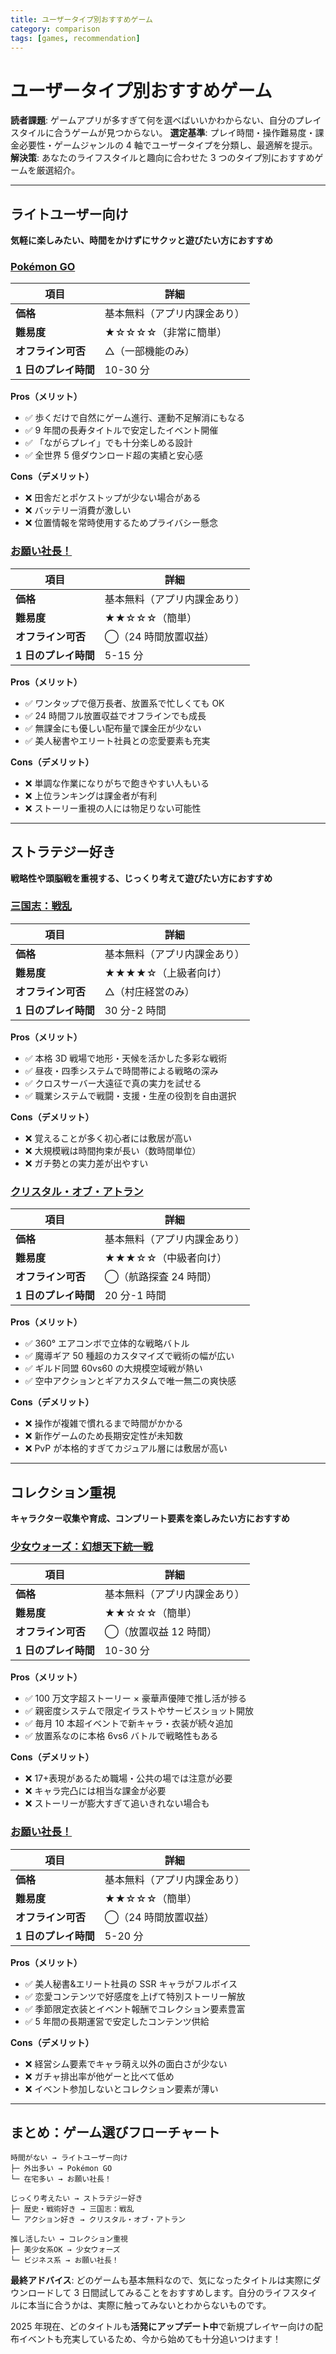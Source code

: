 ```yaml
---
title: ユーザータイプ別おすすめゲーム
category: comparison
tags: [games, recommendation]
---
```


# ユーザータイプ別おすすめゲーム

**読者課題**: ゲームアプリが多すぎて何を選べばいいかわからない、自分のプレイスタイルに合うゲームが見つからない。
**選定基準**: プレイ時間・操作難易度・課金必要性・ゲームジャンルの 4 軸でユーザータイプを分類し、最適解を提示。
**解決策**: あなたのライフスタイルと趣向に合わせた 3 つのタイプ別におすすめゲームを厳選紹介。

---

## ライトユーザー向け

**気軽に楽しみたい、時間をかけずにサクッと遊びたい方におすすめ**

### [Pokémon GO](./pokemon%20go.html)

| 項目                 | 詳細                         |
| -------------------- | ---------------------------- |
| **価格**             | 基本無料（アプリ内課金あり） |
| **難易度**           | ★☆☆☆☆（非常に簡単）          |
| **オフライン可否**   | △（一部機能のみ）            |
| **1 日のプレイ時間** | 10-30 分                     |

**Pros（メリット）**

- ✅ 歩くだけで自然にゲーム進行、運動不足解消にもなる
- ✅ 9 年間の長寿タイトルで安定したイベント開催
- ✅ 「ながらプレイ」でも十分楽しめる設計
- ✅ 全世界 5 億ダウンロード超の実績と安心感

**Cons（デメリット）**

- ❌ 田舎だとポケストップが少ない場合がある
- ❌ バッテリー消費が激しい
- ❌ 位置情報を常時使用するためプライバシー懸念

### [お願い社長！](./onegaisyatyo.html)

| 項目                 | 詳細                         |
| -------------------- | ---------------------------- |
| **価格**             | 基本無料（アプリ内課金あり） |
| **難易度**           | ★★☆☆☆（簡単）                |
| **オフライン可否**   | ◯（24 時間放置収益）         |
| **1 日のプレイ時間** | 5-15 分                      |

**Pros（メリット）**

- ✅ ワンタップで億万長者、放置系で忙しくても OK
- ✅ 24 時間フル放置収益でオフラインでも成長
- ✅ 無課金にも優しい配布量で課金圧が少ない
- ✅ 美人秘書やエリート社員との恋愛要素も充実

**Cons（デメリット）**

- ❌ 単調な作業になりがちで飽きやすい人もいる
- ❌ 上位ランキングは課金者が有利
- ❌ ストーリー重視の人には物足りない可能性

---

## ストラテジー好き

**戦略性や頭脳戦を重視する、じっくり考えて遊びたい方におすすめ**

### [三国志：戦乱](./sengokushi.html)

| 項目                 | 詳細                         |
| -------------------- | ---------------------------- |
| **価格**             | 基本無料（アプリ内課金あり） |
| **難易度**           | ★★★★☆（上級者向け）          |
| **オフライン可否**   | △（村庄経営のみ）            |
| **1 日のプレイ時間** | 30 分-2 時間                 |

**Pros（メリット）**

- ✅ 本格 3D 戦場で地形・天候を活かした多彩な戦術
- ✅ 昼夜・四季システムで時間帯による戦略の深み
- ✅ クロスサーバー大遠征で真の実力を試せる
- ✅ 職業システムで戦闘・支援・生産の役割を自由選択

**Cons（デメリット）**

- ❌ 覚えることが多く初心者には敷居が高い
- ❌ 大規模戦は時間拘束が長い（数時間単位）
- ❌ ガチ勢との実力差が出やすい

### [クリスタル・オブ・アトラン](./kurisutaruatoran.html)

| 項目                 | 詳細                         |
| -------------------- | ---------------------------- |
| **価格**             | 基本無料（アプリ内課金あり） |
| **難易度**           | ★★★☆☆（中級者向け）          |
| **オフライン可否**   | ◯（航路探査 24 時間）        |
| **1 日のプレイ時間** | 20 分-1 時間                 |

**Pros（メリット）**

- ✅ 360° エアコンボで立体的な戦略バトル
- ✅ 魔導ギア 50 種超のカスタマイズで戦術の幅が広い
- ✅ ギルド同盟 60vs60 の大規模空域戦が熱い
- ✅ 空中アクションとギアカスタムで唯一無二の爽快感

**Cons（デメリット）**

- ❌ 操作が複雑で慣れるまで時間がかかる
- ❌ 新作ゲームのため長期安定性が未知数
- ❌ PvP が本格的すぎてカジュアル層には敷居が高い

---

## コレクション重視

**キャラクター収集や育成、コンプリート要素を楽しみたい方におすすめ**

### [少女ウォーズ：幻想天下統一戦](./syoujo_wars.html)

| 項目                 | 詳細                         |
| -------------------- | ---------------------------- |
| **価格**             | 基本無料（アプリ内課金あり） |
| **難易度**           | ★★☆☆☆（簡単）                |
| **オフライン可否**   | ◯（放置収益 12 時間）        |
| **1 日のプレイ時間** | 10-30 分                     |

**Pros（メリット）**

- ✅ 100 万文字超ストーリー × 豪華声優陣で推し活が捗る
- ✅ 親密度システムで限定イラストやサービスショット開放
- ✅ 毎月 10 本超イベントで新キャラ・衣装が続々追加
- ✅ 放置系なのに本格 6vs6 バトルで戦略性もある

**Cons（デメリット）**

- ❌ 17+表現があるため職場・公共の場では注意が必要
- ❌ キャラ完凸には相当な課金が必要
- ❌ ストーリーが膨大すぎて追いきれない場合も

### [お願い社長！](./onegaisyatyo.html)

| 項目                 | 詳細                         |
| -------------------- | ---------------------------- |
| **価格**             | 基本無料（アプリ内課金あり） |
| **難易度**           | ★★☆☆☆（簡単）                |
| **オフライン可否**   | ◯（24 時間放置収益）         |
| **1 日のプレイ時間** | 5-20 分                      |

**Pros（メリット）**

- ✅ 美人秘書&エリート社員の SSR キャラがフルボイス
- ✅ 恋愛コンテンツで好感度を上げて特別ストーリー解放
- ✅ 季節限定衣装とイベント報酬でコレクション要素豊富
- ✅ 5 年間の長期運営で安定したコンテンツ供給

**Cons（デメリット）**

- ❌ 経営シム要素でキャラ萌え以外の面白さが少ない
- ❌ ガチャ排出率が他ゲーと比べて低め
- ❌ イベント参加しないとコレクション要素が薄い

---

## まとめ：ゲーム選びフローチャート

```
時間がない → ライトユーザー向け
├─ 外出多い → Pokémon GO
└─ 在宅多い → お願い社長！

じっくり考えたい → ストラテジー好き
├─ 歴史・戦術好き → 三国志：戦乱
└─ アクション好き → クリスタル・オブ・アトラン

推し活したい → コレクション重視
├─ 美少女系OK → 少女ウォーズ
└─ ビジネス系 → お願い社長！
```

**最終アドバイス**: どのゲームも基本無料なので、気になったタイトルは実際にダウンロードして 3 日間試してみることをおすすめします。自分のライフスタイルに本当に合うかは、実際に触ってみないとわからないものです。

2025 年現在、どのタイトルも**活発にアップデート中**で新規プレイヤー向けの配布イベントも充実しているため、今から始めても十分追いつけます！
